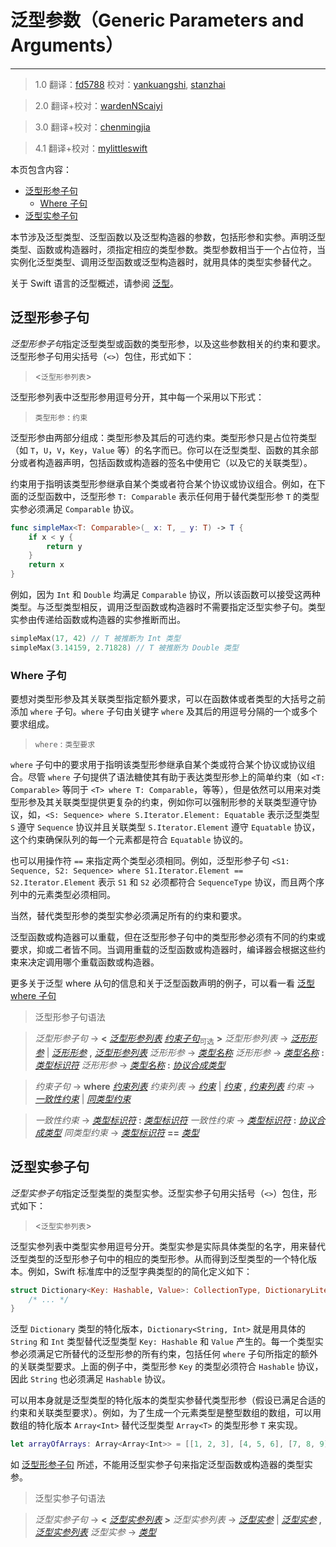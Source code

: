 # 泛型参数（Generic Parameters and Arguments）
---------

> 1.0
> 翻译：[fd5788](https://github.com/fd5788)
> 校对：[yankuangshi](https://github.com/yankuangshi), [stanzhai](https://github.com/stanzhai)

> 2.0
> 翻译+校对：[wardenNScaiyi](https:github.com/wardenNScaiyi)

> 3.0
> 翻译+校对：[chenmingjia](https:github.com/chenmingjia)

> 4.1
> 翻译+校对：[mylittleswift](https://github.com/mylittleswift)

本页包含内容：

- [泛型形参子句](#generic_parameter)
    - [Where 子句](#where_clauses)
- [泛型实参子句](#generic_argument)

本节涉及泛型类型、泛型函数以及泛型构造器的参数，包括形参和实参。声明泛型类型、函数或构造器时，须指定相应的类型参数。类型参数相当于一个占位符，当实例化泛型类型、调用泛型函数或泛型构造器时，就用具体的类型实参替代之。

关于 Swift 语言的泛型概述，请参阅 [泛型](../chapter2/22_Generics.html)。

<a name="generic_parameter"></a>
## 泛型形参子句

*泛型形参子句*指定泛型类型或函数的类型形参，以及这些参数相关的约束和要求。泛型形参子句用尖括号（`<>`）包住，形式如下：

> <`泛型形参列表`>

泛型形参列表中泛型形参用逗号分开，其中每一个采用以下形式：

> `类型形参` : `约束`

泛型形参由两部分组成：类型形参及其后的可选约束。类型形参只是占位符类型（如 `T`，`U`，`V`，`Key`，`Value` 等）的名字而已。你可以在泛型类型、函数的其余部分或者构造器声明，包括函数或构造器的签名中使用它（以及它的关联类型）。

约束用于指明该类型形参继承自某个类或者符合某个协议或协议组合。例如，在下面的泛型函数中，泛型形参 `T: Comparable` 表示任何用于替代类型形参 `T` 的类型实参必须满足 `Comparable` 协议。

```swift
func simpleMax<T: Comparable>(_ x: T, _ y: T) -> T {
    if x < y {
        return y
    }
    return x
}
```

例如，因为 `Int` 和 `Double` 均满足 `Comparable` 协议，所以该函数可以接受这两种类型。与泛型类型相反，调用泛型函数或构造器时不需要指定泛型实参子句。类型实参由传递给函数或构造器的实参推断而出。

```swift
simpleMax(17, 42) // T 被推断为 Int 类型
simpleMax(3.14159, 2.71828) // T 被推断为 Double 类型
```

<a name="where_clauses"></a>
### Where 子句

要想对类型形参及其关联类型指定额外要求，可以在函数体或者类型的大括号之前添加 `where` 子句。`where` 子句由关键字 `where` 及其后的用逗号分隔的一个或多个要求组成。

> `where` : `类型要求`

`where` 子句中的要求用于指明该类型形参继承自某个类或符合某个协议或协议组合。尽管 `where` 子句提供了语法糖使其有助于表达类型形参上的简单约束（如 `<T: Comparable>` 等同于 `<T> where T: Comparable`，等等），但是依然可以用来对类型形参及其关联类型提供更复杂的约束，例如你可以强制形参的关联类型遵守协议，如，`<S: Sequence> where S.Iterator.Element: Equatable` 表示泛型类型 `S` 遵守 `Sequence` 协议并且关联类型 `S.Iterator.Element` 遵守 `Equatable` 协议，这个约束确保队列的每一个元素都是符合 `Equatable` 协议的。

也可以用操作符 `==` 来指定两个类型必须相同。例如，泛型形参子句 `<S1: Sequence, S2: Sequence> where S1.Iterator.Element == S2.Iterator.Element` 表示 `S1` 和 `S2` 必须都符合 `SequenceType` 协议，而且两个序列中的元素类型必须相同。

当然，替代类型形参的类型实参必须满足所有的约束和要求。

泛型函数或构造器可以重载，但在泛型形参子句中的类型形参必须有不同的约束或要求，抑或二者皆不同。当调用重载的泛型函数或构造器时，编译器会根据这些约束来决定调用哪个重载函数或构造器。

更多关于泛型 where 从句的信息和关于泛型函数声明的例子，可以看一看 [泛型 where 子句](https://github.com/numbbbbb/the-swift-programming-language-in-chinese/blob/gh-pages/source/chapter2/22_Generics.html#where_clauses)

> 泛型形参子句语法
> 
<a name="generic-parameter-clause"></a>
> *泛型形参子句* → **<** [*泛型形参列表*](#generic-parameter-list) [*约束子句*](#requirement-clause)<sub>可选</sub> **>**
<a name="generic-parameter-list"></a>
> *泛型形参列表* → [*泛形形参*](#generic-parameter) | [*泛形形参*](#generic-parameter) **,** [*泛型形参列表*](#generic-parameter-list)
<a name="generic-parameter"></a>
> *泛形形参* → [*类型名称*](03_Types.html#type-name)
> *泛形形参* → [*类型名称*](03_Types.html#type-name)    **:** [*类型标识符*](03_Types.html#type-identifier)
> *泛形形参* → [*类型名称*](03_Types.html#type-name)    **:** [*协议合成类型*](03_Types.html#protocol-composition-type)

<a name="requirement-clause"></a>
> *约束子句* → **where** [*约束列表*](#requirement-list)
<a name="requirement-list"></a>
> *约束列表* → [*约束*](#requirement) | [*约束*](#requirement) **,** [*约束列表*](#requirement-list)
<a name="requirement"></a>
> *约束* → [*一致性约束*](#conformance-requirement) | [*同类型约束*](#same-type-requirement)

<a name="conformance-requirement"></a>
> *一致性约束* → [*类型标识符*](03_Types.html#type-identifier) **:** [*类型标识符*](03_Types.html#type-identifier)
> *一致性约束* → [*类型标识符*](03_Types.html#type-identifier) **:** [*协议合成类型*](03_Types.html#protocol-composition-type)
<a name="same-type-requirement"></a>
> *同类型约束* → [*类型标识符*](03_Types.html#type-identifier) **==** [*类型*](03_Types.html#type)

<a name="generic_argument"></a>
## 泛型实参子句

*泛型实参子句*指定泛型类型的类型实参。泛型实参子句用尖括号（`<>`）包住，形式如下：

> <`泛型实参列表`>

泛型实参列表中类型实参用逗号分开。类型实参是实际具体类型的名字，用来替代泛型类型的泛型形参子句中的相应的类型形参。从而得到泛型类型的一个特化版本。例如，Swift 标准库中的泛型字典类型的的简化定义如下：

```swift
struct Dictionary<Key: Hashable, Value>: CollectionType, DictionaryLiteralConvertible {
    /* ... */
}
```

泛型 `Dictionary` 类型的特化版本，`Dictionary<String, Int>` 就是用具体的 `String` 和 `Int` 类型替代泛型类型 `Key: Hashable` 和 `Value` 产生的。每一个类型实参必须满足它所替代的泛型形参的所有约束，包括任何 `where` 子句所指定的额外的关联类型要求。上面的例子中，类型形参 `Key` 的类型必须符合 `Hashable` 协议，因此 `String` 也必须满足 `Hashable` 协议。

可以用本身就是泛型类型的特化版本的类型实参替代类型形参（假设已满足合适的约束和关联类型要求）。例如，为了生成一个元素类型是整型数组的数组，可以用数组的特化版本 `Array<Int>` 替代泛型类型 `Array<T>` 的类型形参 `T` 来实现。

```swift
let arrayOfArrays: Array<Array<Int>> = [[1, 2, 3], [4, 5, 6], [7, 8, 9]]
```

如 [泛型形参子句](#generic_parameter) 所述，不能用泛型实参子句来指定泛型函数或构造器的类型实参。

> 泛型实参子句语法
> 
<a name="generic-argument-clause"></a>
> *泛型实参子句* → **<** [*泛型实参列表*](#generic-argument-list) **>**
<a name="generic-argument-list"></a>
> *泛型实参列表* → [*泛型实参*](#generic-argument) | [*泛型实参*](#generic-argument) **,** [*泛型实参列表*](#generic-argument-list)
<a name="generic-argument"></a>
> *泛型实参* → [*类型*](03_Types.html#type)
